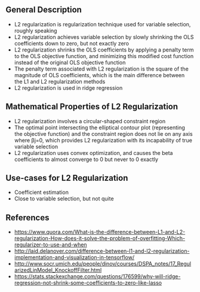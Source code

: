 ## General Description
- L2 regularization is regularization technique used for variable selection, roughly speaking
- L2 regularization achieves variable selection by slowly shrinking the OLS coefficients down to zero, but not exactly zero
- L2 regularization shrinks the OLS coefficients by applying a penalty term to the OLS objective function, and minimizing this modified cost function instead of the original OLS objective function
- The penalty term associated with L2 regularization is the square of the magnitude of OLS coefficients, which is the main difference between the L1 and L2 regularization methods
- L2 regularization is used in ridge regression

## Mathematical Properties of L2 Regularization
- L2 regularization involves a circular-shaped constraint region
- The optimal point intersecting the elliptical contour plot (representing the objective function) and the constraint region does not lie on any axis where βj=0, which provides L2 regularization with its incapability of true variable selection
- L2 regularization uses convex optimization, and causes the beta coefficients to almost converge to 0 but never to 0 exactly

## Use-cases for L2 Regularization
- Coefficient estimation
- Close to variable selection, but not quite

## References
- https://www.quora.com/What-is-the-difference-between-L1-and-L2-regularization-How-does-it-solve-the-problem-of-overfitting-Which-regularizer-to-use-and-when
- http://laid.delanover.com/difference-between-l1-and-l2-regularization-implementation-and-visualization-in-tensorflow/
- http://www.socr.umich.edu/people/dinov/courses/DSPA_notes/17_RegularizedLinModel_KnockoffFilter.html
- https://stats.stackexchange.com/questions/176599/why-will-ridge-regression-not-shrink-some-coefficients-to-zero-like-lasso
